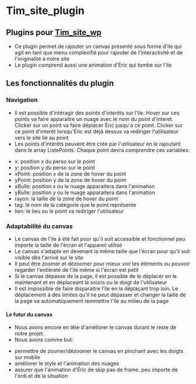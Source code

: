 # Tim_site_plugin

## Plugins pour [Tim_site_wp](https://github.com/Projet-web-en-equipe/Tim_site_wp)

- Ce plugin permet de rajouter un canvas présenté sous forme d'ile qui agit en tant que menu complexifié pour rajouter de l'interactivité et de l'originalité a notre site
- Le plugin comprend aussi une animation d'Éric qui tombe sur l'ile 

## Les fonctionnalités du plugin

### Navigation
- Il est possible d'intéragir des points d'interêts sur l'ile. Hover sur ces points va faire apparaitre un nuage avec le nom du point d'interet. Clicker sur un point va faire déplacer Éric jusqu'a ce point. Clicker sur ce point d'interêt lorsqu'Éric est déjà dessus va rediriger l'utilisateur vers le site lié au point
- Les points d'interêts peuvent être créé par l'utilisateur en le rajoutant dans le array ListePoints. Chaque point devra comprendre ces variables:
* x: position x du perso sur le point
* y: position y du perso sur le point
* xPoint: position x de la zone de hover du point
* yPoint: position y de la zone de hover du point
* xBulle: position x ou le nuage apparaitera dans l'animation
* yBulle: position y ou le nuage apparaitera dans l'animation
* rayon: la taille de la zone de hover du point
* tag: le nom de la catégorie que le point représente
* lien: le lieu ou le point va rediriger l'utilisateur

### Adaptabilité du canvas
- Le canvas de l'ile à été fait pour qu'il soit accessible et fonctionnel peu importe la taille de l'écran et l'appareil utilisé
- Le canvas s'adapte en devenant la même taille que l'écran pour qu'il soit visible dès l'arrivé sur le site
- Il peut être zoomer et dézoomer pour mieux voir les éléments ou pouvoir regarder l'entièreté de l'ile même si l'écran est petit
- Si le canvas dépasse de la page, il est possible de le déplacer en le maintenant et en déplaceant la souris ou le doigt de l'utilisateur
- Il est impossible de faire disparaitre l'ile en la déplaçant trop loin. Le déplacement à des limites qu'il ne peut dépasser et changer la taille de la page va automatiquement remmettre l'ile au milieu de la page

#### Le futur du canvas
- Nous avons encore en tête d'améliorer le canvas durant le reste de notre projet.
- Nous avons comme but:
* permettre de zoomer/dézoomer le canvas en pinchant avec les doigts sur mobile
* améliorer le style et l'animation des nuages
* assurer que l'animation d'Éric de skip pas de frame, peu importe de l'ordi et de la situation
